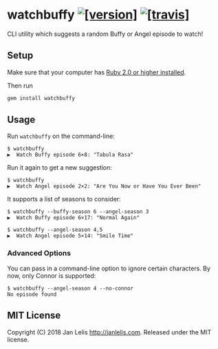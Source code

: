 # watchbuffy [![[version]](https://badge.fury.io/rb/watchbuffy.svg)](https://badge.fury.io/rb/watchbuffy)  [![[travis]](https://travis-ci.org/janlelis/watchbuffy.svg)](https://travis-ci.org/janlelis/watchbuffy)

CLI utility which suggests a random Buffy or Angel episode to watch!

## Setup

Make sure that your computer has [Ruby 2.0 or higher installed](http://ruby.about.com/od/tutorials/a/installruby.htm).

Then run

```ruby
gem install watchbuffy
```

## Usage

Run `watchbuffy` on the command-line:

```
$ watchbuffy
▶️  Watch Buffy episode 6×8: "Tabula Rasa"
```

Run it again to get a new suggestion:

```
$ watchbuffy
▶️  Watch Angel episode 2×2: "Are You Now or Have You Ever Been"
```

It supports a list of seasons to consider:

```
$ watchbuffy --buffy-season 6 --angel-season 3
▶️  Watch Buffy episode 6×17: "Normal Again"
```

```
$ watchbuffy --angel-season 4,5
▶️  Watch Angel episode 5×14: "Smile Time"
```

### Advanced Options

You can pass in a command-line option to ignore certain characters. By now, only Connor is supported:

```
$ watchbuffy --angel-season 4 --no-connor
No episode found
```

## MIT License

Copyright (C) 2018 Jan Lelis <http://janlelis.com>. Released under the MIT license.
